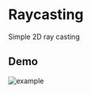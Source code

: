 # Raycasting
Simple 2D ray casting

## Demo
![example](https://github.com/Greenfig/Raytrace/blob/master/example.gif)
